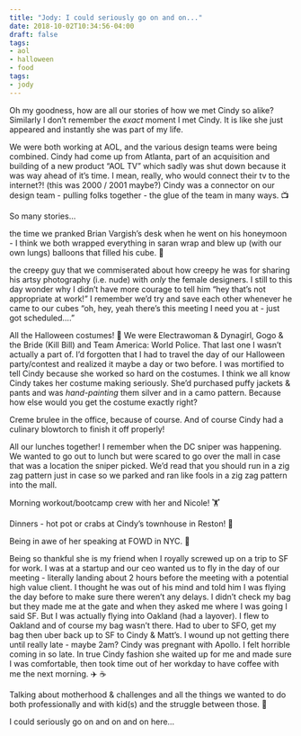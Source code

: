 ```yaml
---
title: "Jody: I could seriously go on and on..."
date: 2018-10-02T10:34:56-04:00
draft: false
tags:
- aol
- halloween
- food
tags:
- jody
---
```


Oh my goodness, how are all our stories of how we met Cindy so alike? Similarly I don’t remember the *exact* moment I met Cindy. It is like she just appeared and instantly she was part of my life.

We were both working at AOL, and the various design teams were being combined. Cindy had come up from Atlanta, part of an acquisition and building of a new product “AOL TV” which sadly was shut down because it was way ahead of it’s time. I mean, really, who would connect their tv to the internet?! (this was 2000 / 2001 maybe?) Cindy was a connector on our design team - pulling folks together - the glue of the team in many ways. 📺

So many stories…

the time we pranked Brian Vargish’s desk when he went on his honeymoon -  I think we both wrapped everything in saran wrap and blew up (with our own lungs) balloons that filled his cube. 🎈

the creepy guy that we commiserated about how creepy he was for sharing his artsy photography (i.e. nude) with *only* the female designers. I still to this day wonder why I didn’t have more courage to tell him “hey that’s not appropriate at work!” I remember we’d try and save each other whenever he came to our cubes “oh, hey, yeah there’s this meeting I need you at - just got scheduled….”

All the Halloween costumes! 🎃 We were Electrawoman & Dynagirl, Gogo & the Bride (Kill Bill) and Team America: World Police. That last one I wasn’t actually a part of. I’d forgotten that I had to travel the day of our Halloween party/contest and realized it maybe a day or two before. I was mortified to tell Cindy because she worked so hard on the costumes. I think we all know Cindy takes her costume making seriously. She’d purchased puffy jackets & pants and was *hand-painting* them silver and in a camo pattern. Because how else would you get the costume exactly right?

Creme brulee in the office, because of course. And of course Cindy had a culinary blowtorch to finish it off properly!

All our lunches together! I remember when the DC sniper was happening. We wanted to go out to lunch but were scared to go over the mall in case that was a location the sniper picked. We’d read that you should run in a zig zag pattern just in case so we parked and ran like fools in a zig zag pattern into the mall.

Morning workout/bootcamp crew with her and Nicole! 🏋️‍

Dinners - hot pot or crabs at Cindy’s townhouse in Reston! 🦀

Being in awe of her speaking at FOWD in NYC. 🎤

Being so thankful she is my friend when I royally screwed up on a trip to SF for work. I was at a startup and our ceo wanted us to fly in the day of our meeting - literally landing about 2 hours before the meeting with a potential high value client. I thought he was out of his mind and told him I was flying the day before to make sure there weren’t any delays. I didn’t check my bag but they made me at the gate and when they asked me where I was going I said SF. But I was actually flying into Oakland (had a layover). I flew to Oakland and of course my bag wasn’t there. Had to uber to SFO, get my bag then uber back up to SF to Cindy & Matt’s. I wound up not getting there until really late - maybe 2am? Cindy was pregnant with Apollo. I felt horrible coming in so late. In true Cindy fashion she waited up for me and made sure I was comfortable, then took time out of her workday to have coffee with me the next morning. ✈️ ☕️

Talking about motherhood & challenges and all the things we wanted to do both professionally and with kid(s) and the struggle between those. 👶

I could seriously go on and on and on here…
